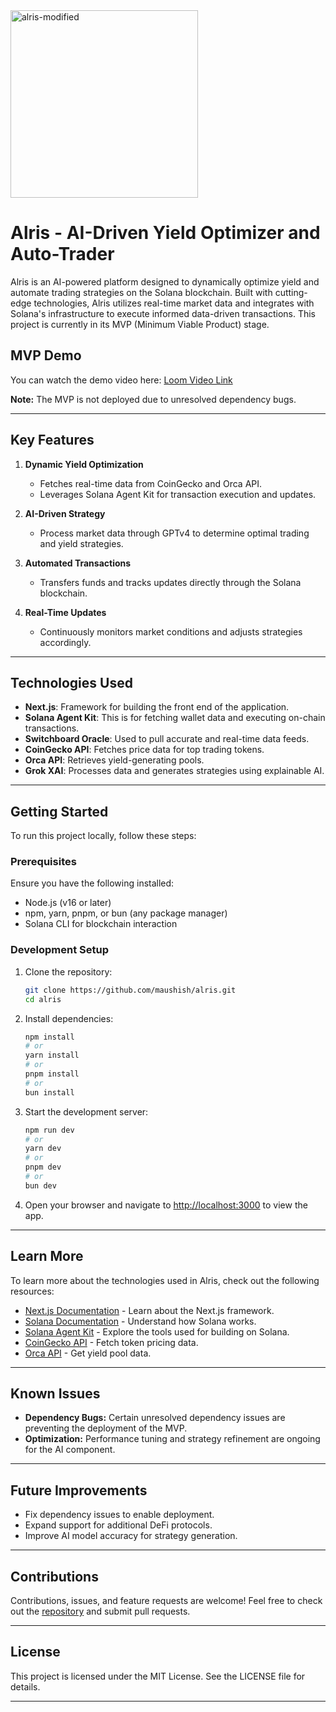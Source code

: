 <img src="https://github.com/user-attachments/assets/d88578e2-1910-4977-a8ee-e88fbf619b6f" alt="alris-modified" width="300" height="300">

# Alris - AI-Driven Yield Optimizer and Auto-Trader

Alris is an AI-powered platform designed to dynamically optimize yield and automate trading strategies on the Solana blockchain. Built with cutting-edge technologies, Alris utilizes real-time market data and integrates with Solana's infrastructure to execute informed data-driven transactions. This project is currently in its MVP (Minimum Viable Product) stage.

## MVP Demo

You can watch the demo video here: [Loom Video Link](https://www.loom.com/share/82924a7413714214b7bfd4b6f978fbe2?sid=ac8688d2-3c7c-48e0-9b87-8e14183c9659)

**Note:** The MVP is not deployed due to unresolved dependency bugs.

---

## Key Features

1. **Dynamic Yield Optimization**
   - Fetches real-time data from CoinGecko and Orca API.
   - Leverages Solana Agent Kit for transaction execution and updates.

2. **AI-Driven Strategy**
   - Process market data through GPTv4 to determine optimal trading and yield strategies.
   
3. **Automated Transactions**
   - Transfers funds and tracks updates directly through the Solana blockchain.

4. **Real-Time Updates**
   - Continuously monitors market conditions and adjusts strategies accordingly.

---

## Technologies Used

- **Next.js**: Framework for building the front end of the application.
- **Solana Agent Kit**: This is for fetching wallet data and executing on-chain transactions.
- **Switchboard Oracle**: Used to pull accurate and real-time data feeds.
- **CoinGecko API**: Fetches price data for top trading tokens.
- **Orca API**: Retrieves yield-generating pools.
- **Grok XAI**: Processes data and generates strategies using explainable AI.

---

## Getting Started

To run this project locally, follow these steps:

### Prerequisites

Ensure you have the following installed:
- Node.js (v16 or later)
- npm, yarn, pnpm, or bun (any package manager)
- Solana CLI for blockchain interaction

### Development Setup

1. Clone the repository:
   ```bash
   git clone https://github.com/maushish/alris.git
   cd alris
   ```

2. Install dependencies:
   ```bash
   npm install
   # or
   yarn install
   # or
   pnpm install
   # or
   bun install
   ```

3. Start the development server:
   ```bash
   npm run dev
   # or
   yarn dev
   # or
   pnpm dev
   # or
   bun dev
   ```

4. Open your browser and navigate to [http://localhost:3000](http://localhost:3000) to view the app.

---

## Learn More

To learn more about the technologies used in Alris, check out the following resources:

- [Next.js Documentation](https://nextjs.org/docs) - Learn about the Next.js framework.
- [Solana Documentation](https://docs.solana.com/) - Understand how Solana works.
- [Solana Agent Kit](https://github.com/sendaifun/solana-agent-kit) - Explore the tools used for building on Solana.
- [CoinGecko API](https://www.coingecko.com/en/api) - Fetch token pricing data.
- [Orca API](https://www.orca.so/) - Get yield pool data.

---

## Known Issues

- **Dependency Bugs:** Certain unresolved dependency issues are preventing the deployment of the MVP.
- **Optimization:** Performance tuning and strategy refinement are ongoing for the AI component.

---

## Future Improvements

- Fix dependency issues to enable deployment.
- Expand support for additional DeFi protocols.
- Improve AI model accuracy for strategy generation.

---

## Contributions

Contributions, issues, and feature requests are welcome! Feel free to check out the [repository](https://github.com/maushish/alris) and submit pull requests.

---

## License

This project is licensed under the MIT License. See the LICENSE file for details.

---

